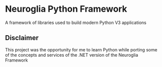# Neuroglia Python Framework

A framework of libraries used to build modern Python V3 applications

## Disclaimer

This project was the opportunity for me to learn Python while porting some of the concepts and services of the .NET version of the Neuroglia Framework
